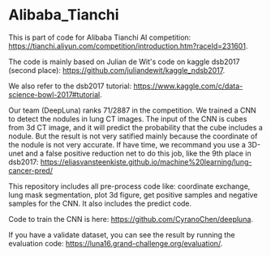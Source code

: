 # Alibaba_Tianchi
This is part of code for Alibaba Tianchi AI competition: https://tianchi.aliyun.com/competition/introduction.htm?raceId=231601.


The code is mainly based on Julian de Wit's code on kaggle dsb2017 (second place): https://github.com/juliandewit/kaggle_ndsb2017.


We also refer to the dsb2017 tutorial: https://www.kaggle.com/c/data-science-bowl-2017#tutorial.


Our team (DeepLuna) ranks 71/2887 in the competition. We trained a CNN to detect the nodules in lung CT images. The input of the CNN is cubes from 3d CT image, and it will predict the probability that the cube includes a nodule. But the result is not very satified mainly because the coordinate of the nodule is not very accurate. If have time, we recommand you use a 3D-unet and a false positive reduction net to do this job, like the 9th place in dsb2017: https://eliasvansteenkiste.github.io/machine%20learning/lung-cancer-pred/


This repository includes all pre-process code like: coordinate exchange, lung mask segmentation, plot 3d figure, get positive samples and negative samples for the CNN. It also includes the predict code. 


Code to train the CNN is here: https://github.com/CyranoChen/deepluna.

If you have a validate dataset, you can see the result by running the evaluation code: https://luna16.grand-challenge.org/evaluation/.



